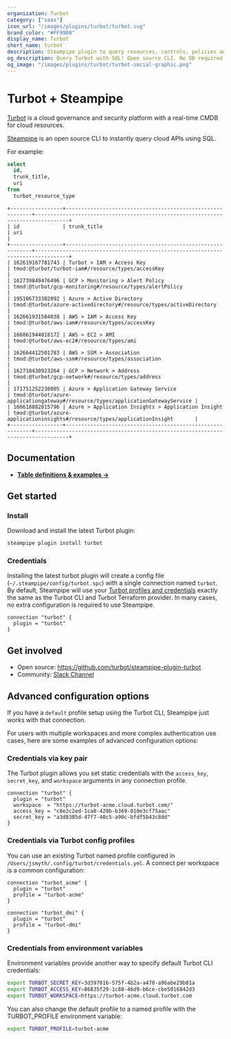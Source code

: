 ```yaml
---
organization: Turbot
category: ["saas"]
icon_url: "/images/plugins/turbot/turbot.svg"
brand_color: "#FF9900"
display_name: Turbot
short_name: turbot
description: Steampipe plugin to query resources, controls, policies and more from Turbot.
og_description: Query Turbot with SQL! Open source CLI. No DB required.
og_image: "/images/plugins/turbot/turbot-social-graphic.png"
---
```


# Turbot + Steampipe

[Turbot](https://turbot.com/) is a cloud governance and security platform with a real-time CMDB for cloud resources.

[Steampipe](https://steampipe.io) is an open source CLI to instantly query cloud APIs using SQL.

For example:

```sql
select
  id,
  trunk_title,
  uri 
from 
  turbot_resource_type
```

```
+-----------------+-----------------------------------------------------------+---------------------------------------------------------------------------------+
| id              | trunk_title                                               | uri                                                                             |
+-----------------+-----------------------------------------------------------+---------------------------------------------------------------------------------+
| 162619167781743 | Turbot > IAM > Access Key                                 | tmod:@turbot/turbot-iam#/resource/types/accessKey                               |
| 162739849476496 | GCP > Monitoring > Alert Policy                           | tmod:@turbot/gcp-monitoring#/resource/types/alertPolicy                         |
| 195106733302092 | Azure > Active Directory                                  | tmod:@turbot/azure-activedirectory#/resource/types/activeDirectory              |
| 162661931584038 | AWS > IAM > Access Key                                    | tmod:@turbot/aws-iam#/resource/types/accessKey                                  |
| 166861944018172 | AWS > EC2 > AMI                                           | tmod:@turbot/aws-ec2#/resource/types/ami                                        |
| 162664412501783 | AWS > SSM > Association                                   | tmod:@turbot/aws-ssm#/resource/types/association                                |
| 162718430923264 | GCP > Network > Address                                   | tmod:@turbot/gcp-network#/resource/types/address                                |
| 171751252238005 | Azure > Application Gateway Service                       | tmod:@turbot/azure-applicationgateway#/resource/types/applicationGatewayService |
| 166618882815796 | Azure > Application Insights > Application Insight        | tmod:@turbot/azure-applicationinsights#/resource/types/applicationInsight       |
+-----------------+-----------------------------------------------------------+---------------------------------------------------------------------------------+

```

## Documentation

- **[Table definitions & examples →](/plugins/turbot/turbot/tables)**

## Get started

### Install

Download and install the latest Turbot plugin:

```bash
steampipe plugin install turbot
```

### Credentials

Installing the latest turbot plugin will create a config file (`~/.steampipe/config/turbot.spc`) with a single connection named `turbot`.  By default, Steampipe will use your [Turbot profiles and credentials](https://turbot.com/v5/docs/reference/cli/installation#setup-your-turbot-credentials) exactly the same as the Turbot CLI and Turbot Terraform provider. In many cases, no extra configuration is required to use Steampipe.

```hcl
connection "turbot" {
  plugin = "turbot"
}
```

## Get involved

- Open source: https://github.com/turbot/steampipe-plugin-turbot
- Community: [Slack Channel](https://join.slack.com/t/steampipe/shared_invite/zt-oij778tv-lYyRTWOTMQYBVAbtPSWs3g)

## Advanced configuration options

If you have a `default` profile setup using the Turbot CLI, Steampipe just works with that connection.

For users with multiple workspaces and more complex authentication use cases, here are some examples of advanced configuration options:


### Credentials via key pair

The Turbot plugin allows you set static credentials with the `access_key`, `secret_key`, and `workspace` arguments in any connection profile.


```hcl
connection "turbot" {
  plugin = "turbot"
  workspace  = "https://turbot-acme.cloud.turbot.com/"
  access_key = "c8e2c2ed-1ca8-429b-b369-010e3cf75aac"
  secret_key = "a3d8385d-47f7-40c5-a90c-bfdf5b43c8dd"
}
```

### Credentials via Turbot config profiles
You can use an existing Turbot named profile configured in `/Users/jsmyth/.config/turbot/credentials.yml`.  A connect per workspace is a common configuration:

```hcl
connection "turbot_acme" {
  plugin = "turbot"
  profile = "turbot-acme"
}

connection "turbot_dmi" {
  plugin = "turbot"
  profile = "turbot-dmi"
}

```

### Credentials from environment variables

Environment variables provide another way to specify default Turbot CLI credentials:

```sh
export TURBOT_SECRET_KEY=3d397816-575f-4b2a-a470-a96abe29b81a
export TURBOT_ACCESS_KEY=86835f29-1c88-46d9-b6ce-cbe5016842d3
export TURBOT_WORKSPACE=https://turbot-acme.cloud.turbot.com
```

You can also change the default profile to a named profile with the TURBOT_PROFILE environment variable:
```sh
export TURBOT_PROFILE=turbot-acme
```
